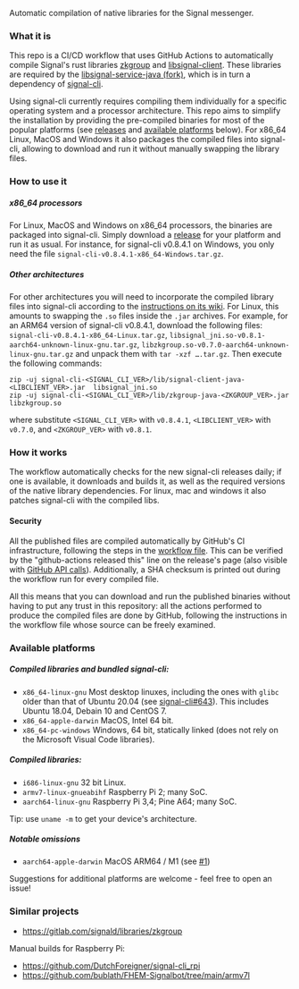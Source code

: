 Automatic compilation of native libraries for the Signal messenger.

### What it is

This repo is a CI/CD workflow that uses GitHub Actions to automatically compile Signal's rust libraries [zkgroup](https://github.com/signalapp/zkgroup/) and [libsignal-client](https://github.com/signalapp/libsignal-client/). These libraries are required by the [libsignal-service-java (fork)](https://github.com/Turasa/libsignal-service-java/), which is in turn a dependency of [signal-cli](https://github.com/AsamK/signal-cli/). 

Using signal-cli currently requires compiling them individually for a specific operating system and a processor architecture. This repo aims to simplify the installation by providing the pre-compiled binaries for most of the popular platforms (see [releases](../../releases) and [available platforms](#available-platforms) below). For x86_64 Linux, MacOS and Windows it also packages the compiled files into signal-cli, allowing to download and run it without manually swapping the library files.


### How to use it

##### x86_64 processors
For Linux, MacOS and Windows on x86_64 processors, the binaries are packaged into signal-cli. Simply download a [release](../../releases) for your platform and run it as usual. For instance, for signal-cli v0.8.4.1 on Windows, you only need the file `signal-cli-v0.8.4.1-x86_64-Windows.tar.gz`.

##### Other architectures
For other architectures you will need to incorporate the compiled library files into signal-cli according to the [instructions on its wiki](https://github.com/AsamK/signal-cli/wiki/Provide-native-lib-for-libsignal). For Linux, this amounts to swapping the `.so` files inside the `.jar` archives.
For example, for an ARM64 version of signal-cli v0.8.4.1, download the following files: `signal-cli-v0.8.4.1-x86_64-Linux.tar.gz`, `libsignal_jni.so-v0.8.1-aarch64-unknown-linux-gnu.tar.gz`, `libzkgroup.so-v0.7.0-aarch64-unknown-linux-gnu.tar.gz` and unpack them with `tar -xzf ….tar.gz`. Then execute the following commands:

	zip -uj signal-cli-<SIGNAL_CLI_VER>/lib/signal-client-java-<LIBCLIENT_VER>.jar  libsignal_jni.so
	zip -uj signal-cli-<SIGNAL_CLI_VER>/lib/zkgroup-java-<ZKGROUP_VER>.jar  libzkgroup.so

where substitute `<SIGNAL_CLI_VER>` with `v0.8.4.1`, `<LIBCLIENT_VER>` with `v0.7.0`, and `<ZKGROUP_VER>` with `v0.8.1`.


### How it works

The workflow automatically checks for the new signal-cli releases daily; if one is available, it downloads and builds it, as well as the required versions of the native library dependencies. For linux, mac and windows it also patches signal-cli with the compiled libs.

#### Security

All the published files are compiled automatically by GitHub's CI infrastructure, following the steps in the [workflow file](.github/workflows/main.yaml). This can be verified by the "github-actions released this" line on the release's page (also visible with [GitHub API calls](https://docs.github.com/en/rest/reference/repos#get-the-latest-release)). Additionally, a SHA checksum is printed out during the workflow run for every compiled file.

All this means that you can download and run the published binaries without having to put any trust in this repository: all the actions performed to produce the compiled files are done by GitHub, following the instructions in the workflow file whose source can be freely examined.


### Available platforms

##### Compiled libraries and bundled signal-cli:

- `x86_64-linux-gnu`
	Most desktop linuxes, including the ones with `glibc` older than that of Ubuntu 20.04 (see [signal-cli#643](https://github.com/AsamK/signal-cli/issues/643)). This includes Ubuntu 18.04, Debain 10 and CentOS 7.
- `x86_64-apple-darwin`
	MacOS, Intel 64 bit.
- `x86_64-pc-windows`
	Windows, 64 bit, statically linked (does not rely on the Microsoft Visual Code libraries).

##### Compiled libraries:

- `i686-linux-gnu`
	32 bit Linux.
- `armv7-linux-gnueabihf`
	Raspberry Pi 2; many SoC.
- `aarch64-linux-gnu`
	Raspberry Pi 3,4; Pine A64; many SoC.

Tip: use `uname -m` to get your device's architecture.

##### Notable omissions

- `aarch64-apple-darwin`
	MacOS ARM64 / M1
	(see [#1](../../issues/1))

Suggestions for additional platforms are welcome - feel free to open an issue!


### Similar projects

- https://gitlab.com/signald/libraries/zkgroup 

Manual builds for Raspberry Pi:

- https://github.com/DutchForeigner/signal-cli_rpi
- https://github.com/bublath/FHEM-Signalbot/tree/main/armv7l
